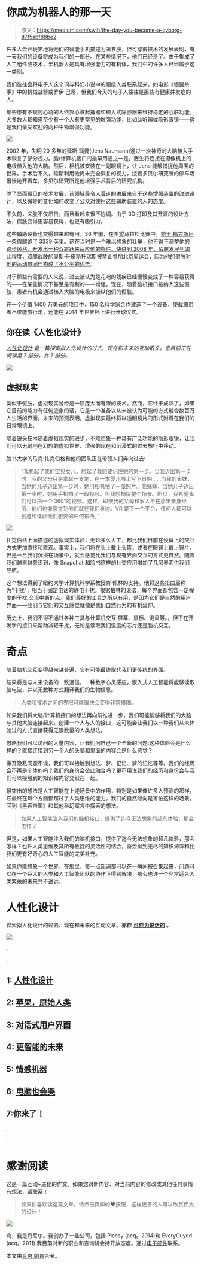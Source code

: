 # 你成为机器人的那一天

> 原文：<https://medium.com/swlh/the-day-you-become-a-cyborg-d7f5abf88be2>

许多人会开玩笑地将他们的智能手机描述为第五肢，但可穿戴技术的发展表明，有一天我们的设备将成为我们的一部分。在某些情况下，他们已经是了。由于集成了人工组件或技术，半机器人是具有增强能力的有机体，我们中的许多人已经属于这一类别。

我们往往会将电子人这个词与科幻小说中的超级人类联系起来，如电影《银翼杀手》中的机械战警或罗伊·巴蒂，但我们今天的电子人往往是那些有健康并发症的人。

那些患有不规则心跳的人依靠心脏起搏器和植入式除颤器来维持稳定的心脏功能。大多数人都知道至少有一个人有更常见的增强功能，比如助听器或隐形眼镜——这是我们最受欢迎的两种生物增强功能。

![](img/de081e0cab6a57b0e1539479590cf6f7.png)

2002 年，失明 20 多年的延斯·瑙曼(Jens Naumann)通过一次神奇的大脑植入手术恢复了部分视力。脑/计算机接口的最早用途之一是，医生将连接在摄像机上的电极植入他的大脑。然后，相机被安装在一副眼镜上，让 Jens 能够捕捉他周围的世界。手术后不久，延斯利用他尚未完全恢复的视力，绕着多贝尔研究所的停车场慢慢地开着车，多贝尔研究所是他增强手术背后的研究机构。

除了显而易见的技术发展，该领域最令人着迷的进展来自于这些增强装置的改进设计，以及微妙的变化如何改变了公众对使用这些辅助装置的人的态度。

不久前，义肢不仅昂贵，而且看起来很不协调。由于 3D 打印及其开源的设计方法，假肢变得更容易获得，也更有吸引力。

这些辅助设备也变得越来越有用。36 年前，在希望马拉松比赛中，[特里·福克斯用一条假腿跑了 3339 英里。这在当时是一个难以想象的壮举，他不得不调整他的跑步风格，开发出一种双跳跃来适应他的条件。快进到 2008 年，假肢发展到如此程度，双腿截肢的奥斯卡·皮斯托瑞斯被禁止参加北京奥运会，因为他的假肢](https://www.youtube.com/watch?v=xjgTlCTluPA)[对他的运动员同伴构成了不公平的优势](http://www.theguardian.com/sport/2008/jan/14/athletics.andybull)。

对于那些有需要的人来说，过去被认为是花哨的残疾已经慢慢变成了一种容易获得的——在某些情况下甚至是有利的——增强。现在，随着脑机接口被纳入这些假肢，患者有机会通过植入大脑的电极来操纵他们的假肢。

在一个价值 1400 万美元的项目中，150 名科学家合作建造了一个设备，使截瘫患者不仅能够行走，还能在 2014 年世界杯上进行开球仪式。

## 你在读《人性化设计》

[*人性化设计*](http://designforhumanity.danieleckler.com) *是一篇探索拟人化设计的过去、现在和未来的互动散文。您目前正在阅读第 7 部分，共 7 部分。*

[![](img/72e482042ff31bb66a1c16f4bf2ce18b.png)](http://www.danieleckler.com/ideas)

## 虚拟现实

类似于假肢，虚拟现实曾经是一项庞大而有限的技术。然而，它终于成熟了，如果它目前的能力有任何迹象的话，它是一个准备以从未被认为可能的方式融合数百万人生活的界面。未来的预测表明，虚拟现实最终将以透明镜片的形式附着在我们的日常眼镜上。

随着镜头技术随着虚拟现实的进步，不难想象一种具有广泛功能的隐形眼镜，让我们可以无缝地在幻想的虚拟世界、增强的现在和沉浸式的过去旅行中移动。

脸书大学的马克·扎克伯格和他的团队正在带领人们奔向过去:

> “我想起了我的宝贝女儿，想起了我想要记住她的第一步。当我迈出第一步时，我的父母只是拿起一支笔，在一本婴儿书上写下日期……当我的表妹，当她的儿子迈出第一步时，她用相机拍了一张照片。我妹妹，当她儿子迈出第一步时，她用手机拍了一段视频。但我想捕捉整个场景。所以，我希望我们可以拍一个 360°的视频。这样，即使我的父母和家人不在那里亲身经历，他们也能感觉到他们就在我们身边。VR 是下一个平台，任何人都可以创造和体验他们想要的任何东西。”

![](img/42dd337dd73ef04e5f9d8d6aad4a13ee.png)

扎克伯格上面描述的虚拟现实体验，无论多么人工，都比我们目前在设备上的交互方式更加直接和直观。事实上，我们将在头上戴上头盔，或者在眼镜上戴上镜片，但是一旦我们沉浸在场景中，就会感觉比我们与现有界面交互的方式更自然。随着我们越来越意识到，像 Snapchat 和脸书这样的社交应用增加了几层界面供我们导航。

这个想法得到了纽约大学计算机科学系教授肯·佩林的支持。他将这些扭曲层称为“干扰”，相当于固定电话的静电干扰。根据柏林的说法，每个界面都包含一定程度的干扰:交流中断的点。我们最好的工具之所以有用，是因为它们是自然的用户界面——我们与它们的交互感觉就像是我们自然行为的有机延伸。

历史上，我们不得不通过各种工具与计算机交互:屏幕、鼠标、键盘等。，但正在开发新的接口来帮助减轻干扰，无论是读取我们温度的芯片还是脑机交互。

# 奇点

随着脑机交互变得越来越普遍，它有可能最终取代我们更传统的界面。

结果将是与未来设备的一致通信，一种数字心灵感应，嵌入式人工智能将能够读取脑电波，并以无数种方式翻译我们的生物信息。

> 人类和技术之间的界限可能很快会变得非常模糊。

如果我们将大脑/计算机接口的想法再向前推进一步，我们可能能够将我们的大脑与其他大脑连接起来，创建一个人与人的接口，这可能会让我们以一种我们从未体验过的方式直接获得无限数量的人类想法。

忽略我们可以访问的大量内容，让我们问自己一个全新的问题:这种体验会是什么样的？直接连接到另一个人的头脑和里面的内容会是什么感觉？

撇开隐私问题不谈，我们可以接触到想法、梦、记忆、梦的记忆等等。我们的经历会不再是个体的吗？我们的身份会彼此融合吗？更不用说我们的经历和身份会与我们可以接触到的知识和内容交织在一起。

最突出的想法是人工智能在上述场景中的作用，特别是如果像许多人预测的那样，它最终在每个方面都超过了人类思维的能力。我们的自然倾向是害怕这样的场景，回到《黑客帝国》和其他科幻寓言中探索的想法。

> 如果人工智能注入我们的脑机接口，提供了迄今无法想象的超凡体验，那会怎样？

但是，如果人工智能注入我们的脑机接口，提供了迄今无法想象的超凡体验，那会怎样？也许人类思维及其所有敏捷的灵活性的结合，将会得到无尽的知识海洋和比我们更有好奇心的人工智能的完美补充。

如果你能想象一个世界，在那里，每一点知识都可以在一瞬间被召集起来，问题可以在一个巨大的人类和人工智能团队的协作下得到解决，那么也许一个非常适合人类繁荣的未来并不遥远。

# 人性化设计

探索拟人化设计的过去、现在和未来的互动文章。**亦作** [**可作为说话的**](http://designforhumanity.danieleckler.com) **。**

![](img/f4089af29c45c8f44f8aab4c28655028.png)

.

.

## 1: [人性化设计](/swlh/the-future-of-design-is-emotional-5789ccde17aa#.7sqgnt32y)

## 2: [苹果，原始人类](/user-experience-design-1/the-design-secret-apple-stole-from-volkswagen-66a20d17a609#.usddbpwou)

## 3: [对话式用户界面](/life-learning/the-future-of-cui-isn-t-conversational-fa3d9458c2b5#.aat7yx6ei)

## 4: [更智能的未来](/swlh/how-to-design-a-cui-59f1fb3f35fc#.n1o4necvk)

## 5: [情感机器](/swlh/the-future-of-emoji-accced8e7108#.qt0io7nfl)

## 6: [电脑也会哭](/the-mission/siri-will-you-ever-understand-me-e5747ab73b08#.sv5wccxk0)

## 7:你来了！

.

.

# 感谢阅读

这是一篇互动+进化的作文。如果您对新内容、对当前内容的修改或其他任何事情有想法，请[联系](mailto:hi@danieleckler.com)！

> 如果你喜欢读这篇文章，请点击页脚的♥按钮，这样更多的人可以欣赏伟大的设计！

![](img/45ff758264ee206651b594f2c1cd505c.png)

嗨，我是丹尼尔。我创办了一些公司，包括 Piccsy (acq。2014)和 EveryGuyed (acq。2011).我目前对新的职业和咨询机会持开放态度。通过[电子邮件](mailto:hi@danieleckler.com)联系。

本文由[肖恩·朗肯](http://www.shaunroncken.com/)合著。